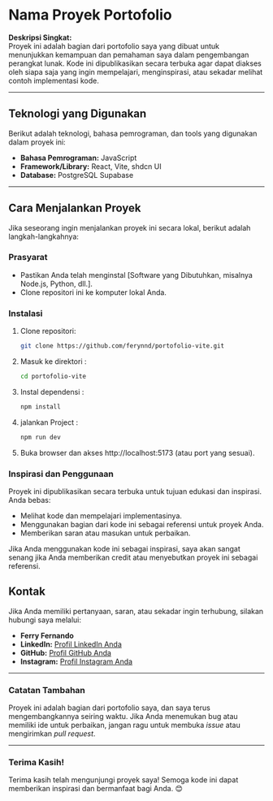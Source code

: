 # Nama Proyek Portofolio

**Deskripsi Singkat:**  
Proyek ini adalah bagian dari portofolio saya yang dibuat untuk menunjukkan kemampuan dan pemahaman saya dalam pengembangan perangkat lunak. Kode ini dipublikasikan secara terbuka agar dapat diakses oleh siapa saja yang ingin mempelajari, menginspirasi, atau sekadar melihat contoh implementasi kode.

---

## Teknologi yang Digunakan

Berikut adalah teknologi, bahasa pemrograman, dan tools yang digunakan dalam proyek ini:

- **Bahasa Pemrograman:** JavaScript 
- **Framework/Library:** React, Vite, shdcn UI 
- **Database:** PostgreSQL Supabase

---

## Cara Menjalankan Proyek

Jika seseorang ingin menjalankan proyek ini secara lokal, berikut adalah langkah-langkahnya:

### Prasyarat
- Pastikan Anda telah menginstal [Software yang Dibutuhkan, misalnya Node.js, Python, dll.].
- Clone repositori ini ke komputer lokal Anda.

### Instalasi
1. Clone repositori:
   ```bash
   git clone https://github.com/ferynnd/portofolio-vite.git

2. Masuk ke direktori :
   ```bash
   cd portofolio-vite

3. Instal dependensi :
   ```bash
   npm install
   
4. jalankan Project :
   ```bash
   npm run dev

5. Buka browser dan akses http://localhost:5173 (atau port yang sesuai).

### Inspirasi dan Penggunaan
Proyek ini dipublikasikan secara terbuka untuk tujuan edukasi dan inspirasi. Anda bebas:

- Melihat kode dan mempelajari implementasinya.
- Menggunakan bagian dari kode ini sebagai referensi untuk proyek Anda.
- Memberikan saran atau masukan untuk perbaikan.

Jika Anda menggunakan kode ini sebagai inspirasi, saya akan sangat senang jika Anda memberikan credit atau menyebutkan proyek ini sebagai referensi.

## Kontak

Jika Anda memiliki pertanyaan, saran, atau sekadar ingin terhubung, silakan hubungi saya melalui:

- **Ferry Fernando**  
- **LinkedIn:** [Profil LinkedIn Anda](https://www.linkedin.com/in/ferryfernandoo/)  
- **GitHub:** [Profil GitHub Anda](https://github.com/ferynnd)
- **Instagram:** [Profil Instagram Anda](https://instagram.com/ferynnd)  

---

### Catatan Tambahan

Proyek ini adalah bagian dari portofolio saya, dan saya terus mengembangkannya seiring waktu. Jika Anda menemukan bug atau memiliki ide untuk perbaikan, jangan ragu untuk membuka _issue_ atau mengirimkan _pull request_.

---

### Terima Kasih!

Terima kasih telah mengunjungi proyek saya! Semoga kode ini dapat memberikan inspirasi dan bermanfaat bagi Anda. 😊
